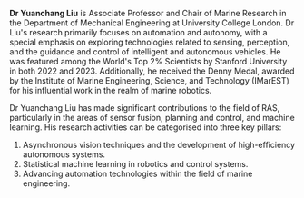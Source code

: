 <p style="text-align: justify;">    

<strong>Dr Yuanchang Liu</strong> is Associate Professor and Chair of Marine Research in the Department of Mechanical Engineering at University College London. Dr Liu's research primarily focuses on automation and autonomy, with a special emphasis on exploring technologies related to sensing, perception, and the guidance and control of intelligent and autonomous vehicles. He was featured among the World's Top 2% Scientists by Stanford University in both 2022 and 2023. Additionally, he received the Denny Medal, awarded by the Institute of Marine Engineering, Science, and Technology (IMarEST) for his influential work in the realm of marine robotics.<br>

Dr Yuanchang Liu has made significant contributions to the field of RAS, particularly in the areas of sensor fusion, planning and control, and machine learning. His research activities can be categorised into three key pillars:
</p>

<p style="text-align: right;">
    <ol>
        <li >Asynchronous vision techniques and the development of high-efficiency autonomous systems.</li>
        <li>Statistical machine learning in robotics and control systems.</li>
        <li>Advancing automation technologies within the field of marine engineering.</li>
    </ol>
</p>